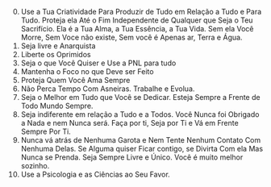 
0. Use a Tua Criatividade Para Produzir de Tudo em Relação a Tudo e Para Tudo. Proteja ela Até o Fim Independente de Qualquer que Seja o Teu Sacrifício. Ela é a Tua Alma, a Tua Essência, a Tua Vida. Sem ela Você Morre, Sem Voce não existe, Sem você é Apenas ar, Terra e Água.
1. Seja livre e Anarquista 
2. Liberte os Oprimidos 
3. Seja o que Você Quiser e Use a PNL para tudo
4. Mantenha o Foco no que Deve ser Feito
5. Proteja Quem Você Ama Sempre
6. Não Perca Tempo Com Asneiras. Trabalhe e Evolua.
7. Seja o Melhor em Tudo que Você se Dedicar. Esteja Sempre a Frente de Todo Mundo Sempre.
8. Seja indiferente em relação a Tudo e a Todos. Você Nunca foi Obrigado a Nada e nem Nunca será. Faça por ti, Seja por Ti e Vá em Frente Sempre Por Ti.
9. Nunca vá atrás de Nenhuma Garota e Nem Tente Nenhum Contato Com Nenhuma Delas. Se Alguma quiser Ficar contigo, se Divirta Com ela Mas Nunca se Prenda. Seja Sempre Livre e Único. Você é muito melhor sozinho.
10. Use a Psicologia e as Ciências ao Seu Favor.
